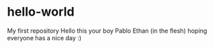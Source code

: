 # hello-world
My first repository
Hello this your boy Pablo Ethan (in the flesh) hoping everyone has a nice day :)

